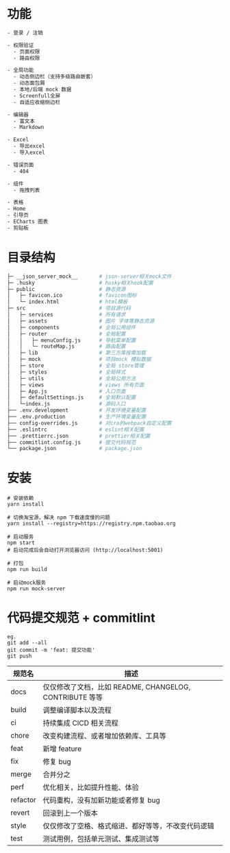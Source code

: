 # 功能

```bash
- 登录 / 注销

- 权限验证
  - 页面权限
  - 路由权限

- 全局功能
  - 动态侧边栏（支持多级路由嵌套）
  - 动态面包屑
  - 本地/后端 mock 数据
  - Screenfull全屏
  - 自适应收缩侧边栏

- 编辑器
  - 富文本
  - Markdown

- Excel
  - 导出excel
  - 导入excel

- 错误页面
  - 404

- 组件
  - 拖拽列表

- 表格
- Home
- 引导页
- ECharts 图表
- 剪贴板
```

# 目录结构

```bash
├─ __json_server_mock__       # json-server相关mock文件
├─ .husky                     # husky相关hook配置
├─ public                     # 静态资源
│   ├─ favicon.ico            # favicon图标
│   └─ index.html             # html模板
├─ src                        # 项目源代码
│   ├─ services               # 所有请求
│   ├─ assets                 # 图片 字体等静态资源
│   ├─ components             # 全局公用组件
│   ├─ router                 # 全局配置
│   │   ├─ menuConfig.js      # 导航菜单配置
│   │   └─ routeMap.js        # 路由配置
│   ├─ lib                    # 第三方库按需加载
│   ├─ mock                   # 项目mock 模拟数据
│   ├─ store                  # 全局 store管理
│   ├─ styles                 # 全局样式
│   ├─ utils                  # 全局公用方法
│   ├─ views                  # views 所有页面
│   ├─ App.js                 # 入口页面
│   ├─ defaultSettings.js     # 全局默认配置
│   └─index.js                # 源码入口
├── .env.development          # 开发环境变量配置
├── .env.production           # 生产环境变量配置
├── config-overrides.js       # 对cra的webpack自定义配置
├── .eslintrc                 # eslint相关配置
├── .prettierrc.json          # prettier相关配置
├── commitlint.config.js      # 提交代码规范
└── package.json              # package.json
```

# 安装

```shell
# 安装依赖
yarn install

# 切换淘宝源，解决 npm 下载速度慢的问题
yarn install --registry=https://registry.npm.taobao.org

# 启动服务
npm start
# 启动完成后会自动打开浏览器访问 (http://localhost:5001)

# 打包
npm run build

# 启动mock服务
npm run mock-server
```

# 代码提交规范 + commitlint

```
eg.
git add --all
git commit -m 'feat: 提交功能'
git push
```

| 规范名   | 描述                                                    |
| -------- | ------------------------------------------------------- |
| docs     | 仅仅修改了文档，比如 README, CHANGELOG, CONTRIBUTE 等等 |
| build    | 调整编译脚本以及流程                                    |
| ci       | 持续集成 CICD 相关流程                                  |
| chore    | 改变构建流程、或者增加依赖库、工具等                    |
| feat     | 新增 feature                                            |
| fix      | 修复 bug                                                |
| merge    | 合并分之                                                |
| perf     | 优化相关，比如提升性能、体验                            |
| refactor | 代码重构，没有加新功能或者修复 bug                      |
| revert   | 回滚到上一个版本                                        |
| style    | 仅仅修改了空格、格式缩进、都好等等，不改变代码逻辑      |
| test     | 测试用例，包括单元测试、集成测试等                      |
